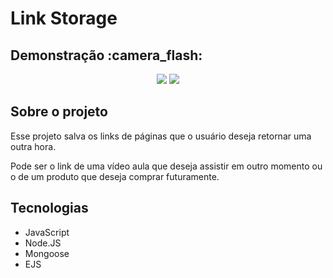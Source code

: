 <h1>Link Storage</h1>

<div>
  <h2>Demonstração :camera_flash:</h2>
  <div align="center">
    <img src="https://user-images.githubusercontent.com/98817641/177824343-61d2ae0b-bcf1-4efc-a92d-e119ed9f8a64.gif">
    <img src="https://user-images.githubusercontent.com/98817641/177824483-3fe0cb6e-fa80-4e78-ba9a-b3f6afdcd1ba.gif">
  </div>
</div>

<div>
  <h2>Sobre o projeto</h2>
  <p>Esse projeto salva os links de páginas que o usuário deseja retornar uma outra hora.</p>
  <p>Pode ser o link de uma vídeo aula que deseja assistir em outro momento ou o de um produto que deseja comprar futuramente.</p>
  </div>
  
  <div>
  <h2>Tecnologias</h2>
  <ul>
    <li>JavaScript</li>
    <li>Node.JS</li>
    <li>Mongoose</li>
    <li>EJS</li>
  </ul>
  </div>
